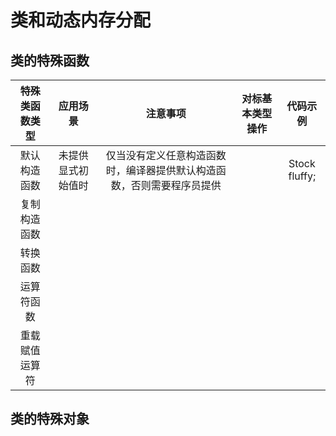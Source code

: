# 类和动态内存分配

## 类的特殊函数

| 特殊类函数类型 | 应用场景 | 注意事项 | 对标基本类型操作 | 代码示例 |
| :----------:|:-------:|:--------:|:-------------:|:-------:|
|默认构造函数|未提供显式初始值时|仅当没有定义任意构造函数时，编译器提供默认构造函数，否则需要程序员提供| |Stock fluffy;|
|复制构造函数|
|转换函数|
|运算符函数|
|重载赋值运算符|

## 类的特殊对象

